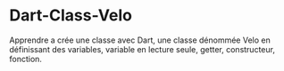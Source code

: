 # Dart-Class-Velo
Apprendre a crée une classe avec Dart, une classe dénommée Velo en définissant  des variables, variable en lecture seule, getter, constructeur, fonction.
